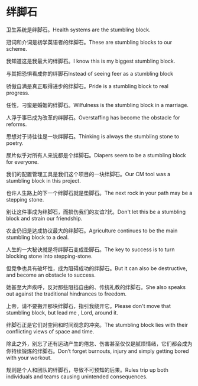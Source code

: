 # 绊脚石

<p><span class="chinese">卫生系统是绊脚石。</span><span class="english">Health systems are the stumbling block.</span></p>

<p><span class="chinese">冠词和介词是初学英语者的绊脚石。</span><span class="english">These are stumbling blocks to our scheme.</span></p>

<p><span class="chinese">我知道这是我最大的绊脚石。</span><span class="english">I know this is my biggest stumbling block.</span></p>

<p><span class="chinese">与其把恐惧看成你的绊脚石</span><span class="english">Instead of seeing feer as a stumbling block</span></p>

<p><span class="chinese">骄傲自满是真正取得进步的绊脚石。</span><span class="english">Pride is a stumbling block to real progress.</span></p>

<p><span class="chinese">任性，刁蛮是婚姻的绊脚石。</span><span class="english">Wilfulness is the stumbling block in a marriage.</span></p>

<p><span class="chinese">人浮于事已成为改革的绊脚石。</span><span class="english">Overstaffing has become the obstacle for reforms.</span></p>

<p><span class="chinese">思想对于诗往往是一块绊脚石。</span><span class="english">Thinking is always the stumbling stone to poetry.</span></p>

<p><span class="chinese">尿片似乎对所有人来说都是个绊脚石。</span><span class="english">Diapers seem to be a stumbling block for everyone.</span></p>

<p><span class="chinese">我们的配置管理工具是我们这个项目的一块绊脚石。</span><span class="english">Our CM tool was a stumbling block in this project.</span></p>

<p><span class="chinese">也许人生路上的下一个绊脚石就是垫脚石。</span><span class="english">The next rock in your path may be a stepping stone.</span></p>

<p><span class="chinese">别让这件事成为绊脚石，而损伤我们的友谊?釴。</span><span class="english">Don't let this be a stumbling block and strain our friendship.</span></p>

<p><span class="chinese">农业仍旧是达成协议最大的绊脚石。</span><span class="english">Agriculture continues to be the main stumbling block to a deal.</span></p>

<p><span class="chinese">人生的一大秘诀就是将绊脚石变成垫脚石。</span><span class="english">The key to success is to turn blocking stone into stepping-stone.</span></p>

<p><span class="chinese">但竞争也具有破坏性，成为阻碍成功的绊脚石。</span><span class="english">But it can also be destructive, and become an obstacle to success.</span></p>

<p><span class="chinese">她甚至大声疾呼，反对那些阻挡自由的、传统礼教的绊脚石。</span><span class="english">She also speaks out against the traditional hindrances to freedom.</span></p>

<p><span class="chinese">上帝，请不要搬开那块绊脚石，指引我绕开它。</span><span class="english">Please don't move that stumbling block, but lead me , Lord, around it.</span></p>

<p><span class="chinese">绊脚石正是它们对空间和时间观念的冲突。</span><span class="english">The stumbling block lies with their conflicting views of space and time.</span></p>

<p><span class="chinese">除此之外，别忘了还有运动产生的倦怠、伤害甚至仅仅是腻烦情绪，它们都会成为你持续锻炼的绊脚石。</span><span class="english">Don’t forget burnouts, injury and simply getting bored with your workout.</span></p>

<p><span class="chinese">规则是个人和团队的绊脚石，导致不可预知的后果。</span><span class="english">Rules trip up both individuals and teams causing unintended consequences.</span></p>

